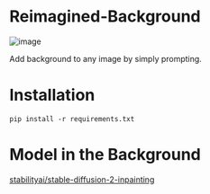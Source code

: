 # Reimagined-Background
![image](https://github.com/user-attachments/assets/7ef3cac1-b2ff-4d71-a3f9-6ad6c7a6c96b)

Add background to any image by simply prompting. 

# Installation 
```
pip install -r requirements.txt

```
# Model in the Background
[stabilityai/stable-diffusion-2-inpainting](https://huggingface.co/stabilityai/stable-diffusion-2-inpainting)
